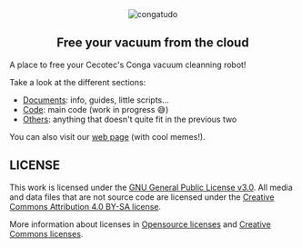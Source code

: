 <div align="center">
    <img src="https://raw.githubusercontent.com/congatudo/Congatudo/master/assets/logo/congatudo_logo_with_name.png" alt="congatudo">
    <p align="center"><h2>Free your vacuum from the cloud</h2></p>
</div>

A place to free your Cecotec's Conga vacuum cleanning robot!

Take a look at the different sections:

* [Documents](docs): info, guides, little scripts...
* [Code](src): main code (work in progress 😅)
* [Others](other): anything that doesn't quite fit in the previous two

You can also visit our [web page](https://congatudo.cloud) (with cool memes!).

## LICENSE

This work is licensed under the [GNU General Public License v3.0](LICENSE-GPLV30). All media and data files that are not source code are licensed under the [Creative Commons Attribution 4.0 BY-SA license](LICENSE-CCBYSA40).

More information about licenses in [Opensource licenses](https://opensource.org/licenses/) and [Creative Commons licenses](https://creativecommons.org/licenses/).
